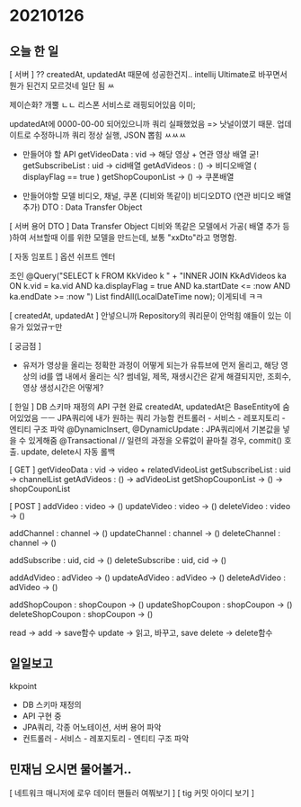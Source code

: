 # 20210126
## 오늘 한 일
[ 서버 ]
?? createdAt, updatedAt 때문에 성공한건지.. intellij Ultimate로 바꾸면서 뭔가 된건지 모르것네 일단 됨 ㅆ

제이슨화? 개뿔 ㄴㄴ 리스폰 서비스로 래핑되어있음 이미; 

updatedAt에 0000-00-00 되어있으니까 쿼리 실패했었음 => 낫널이였기 때문.
업데이트로 수정하니까 쿼리 정상 실행, JSON 뽑힘 ㅆㅆㅆ


- 만들어야 할 API
getVideoData : vid -> 해당 영상 + 연관 영상 배열  굳!
getSubscribeList : uid -> cid배열
getAdVideos : () -> 비디오배열 ( displayFlag == true )
getShopCouponList -> () -> 쿠폰배열

- 만들어야할 모델
비디오, 채널, 쿠폰 (디비와 똑같이)
비디오DTO (연관 비디오 배열 추가)
DTO : Data Transfer Object

[ 서버 용어 DTO ]
Data Transfer Object
디비와 똑같은 모델에서 가공( 배열 추가 등 )하여 서브할때 이를 위한 모델을 만드는데,
보통 "xxDto"라고 명명함.


[ 자동 임포트 ]
옵션 쉬프트 엔터

조인
@Query("SELECT k FROM KkVideo k " +
            "INNER JOIN KkAdVideos ka ON k.vid = ka.vid AND ka.displayFlag = true AND ka.startDate <= :now AND ka.endDate >= :now ")
    List<KkVideo> findAll(LocalDateTime now);
이게되네 ㅋㅋ

[ createdAt, updatedAt ]
안넣으니까 Repository의 쿼리문이 안먹힘
얘들이 있는 이유가 있었규ㅜ만


[ 궁금점 ]
- 유저가 영상을 올리는 정확한 과정이 어떻게 되는가
유튜브에 먼저 올리고, 해당 영상의 id를 앱 내에서 올리는 식?
썸네일, 제목, 재생시간은 같게 해결되지만,
조회수, 영상 생성시간은 어떻게?

[ 한일 ]
DB 스키마 재정의
API 구현 완료
createdAt, updatedAt은 BaseEntity에 숨어있었음 ㅡㅡ
JPA쿼리에 내가 원하는 쿼리 가능함
컨트롤러 - 서비스 - 레포지토리 - 엔티티 구조 파악
@DynamicInsert, @DynamicUpdate : JPA쿼리에서 기본값을 넣을 수 있게해줌
@Transactional // 일련의 과정을 오류없이 끝마칠 경우, commit() 호출. update, delete시 자동 롤백

[ GET ]
getVideoData : vid -> video + relatedVideoList
getSubscribeList : uid -> channelList
getAdVideos : () -> adVideoList
getShopCouponList -> () -> shopCouponList

[ POST ]
addVideo : video -> ()
updateVideo : video -> ()
deleteVideo : video -> ()

addChannel : channel -> ()
updateChannel : channel -> ()
deleteChannel : channel -> ()

addSubscribe : uid, cid -> ()
deleteSubscribe : uid, cid -> ()

addAdVideo : adVideo -> ()
updateAdVideo : adVideo -> ()
deleteAdVideo : adVideo -> ()

addShopCoupon : shopCoupon -> ()
updateShopCoupon : shopCoupon -> ()
deleteShopCoupon : shopCoupon -> ()

read -> 
add -> save함수
update -> 읽고, 바꾸고, save
delete -> delete함수

## 일일보고
kkpoint
- DB 스키마 재정의
- API 구현 중
- JPA쿼리, 각종 어노테이션, 서버 용어 파악
- 컨트롤러 - 서비스 - 레포지토리 - 엔티티 구조 파악


## 민재님 오시면 물어볼거..
[ 네트워크 매니저에 로우 데이터 핸들러 여쭤보기 ]
[ tig 커밋 아이디 보기 ]
